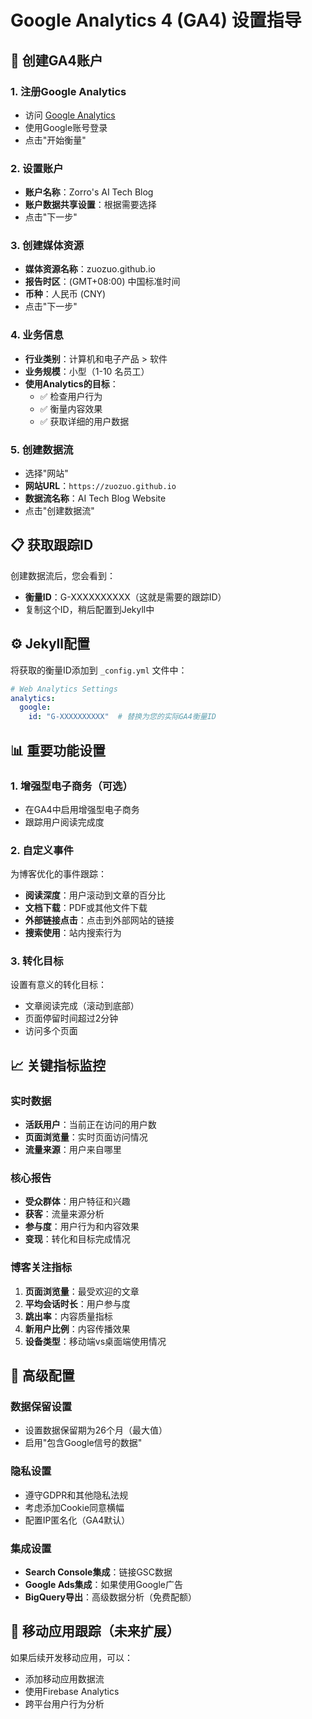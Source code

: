 # Google Analytics 4 (GA4) 设置指导

## 📌 创建GA4账户

### 1. 注册Google Analytics
- 访问 [Google Analytics](https://analytics.google.com/)
- 使用Google账号登录
- 点击"开始衡量"

### 2. 设置账户
- **账户名称**：Zorro's AI Tech Blog
- **账户数据共享设置**：根据需要选择
- 点击"下一步"

### 3. 创建媒体资源
- **媒体资源名称**：zuozuo.github.io
- **报告时区**：(GMT+08:00) 中国标准时间
- **币种**：人民币 (CNY)
- 点击"下一步"

### 4. 业务信息
- **行业类别**：计算机和电子产品 > 软件
- **业务规模**：小型（1-10 名员工）
- **使用Analytics的目标**：
  - ✅ 检查用户行为
  - ✅ 衡量内容效果
  - ✅ 获取详细的用户数据

### 5. 创建数据流
- 选择"网站"
- **网站URL**：`https://zuozuo.github.io`
- **数据流名称**：AI Tech Blog Website
- 点击"创建数据流"

## 📋 获取跟踪ID

创建数据流后，您会看到：
- **衡量ID**：G-XXXXXXXXXX（这就是需要的跟踪ID）
- 复制这个ID，稍后配置到Jekyll中

## ⚙️ Jekyll配置

将获取的衡量ID添加到 `_config.yml` 文件中：

```yaml
# Web Analytics Settings
analytics:
  google:
    id: "G-XXXXXXXXXX"  # 替换为您的实际GA4衡量ID
```

## 📊 重要功能设置

### 1. 增强型电子商务（可选）
- 在GA4中启用增强型电子商务
- 跟踪用户阅读完成度

### 2. 自定义事件
为博客优化的事件跟踪：
- **阅读深度**：用户滚动到文章的百分比
- **文档下载**：PDF或其他文件下载
- **外部链接点击**：点击到外部网站的链接
- **搜索使用**：站内搜索行为

### 3. 转化目标
设置有意义的转化目标：
- 文章阅读完成（滚动到底部）
- 页面停留时间超过2分钟
- 访问多个页面

## 📈 关键指标监控

### 实时数据
- **活跃用户**：当前正在访问的用户数
- **页面浏览量**：实时页面访问情况
- **流量来源**：用户来自哪里

### 核心报告
- **受众群体**：用户特征和兴趣
- **获客**：流量来源分析
- **参与度**：用户行为和内容效果
- **变现**：转化和目标完成情况

### 博客关注指标
1. **页面浏览量**：最受欢迎的文章
2. **平均会话时长**：用户参与度
3. **跳出率**：内容质量指标
4. **新用户比例**：内容传播效果
5. **设备类型**：移动端vs桌面端使用情况

## 🔧 高级配置

### 数据保留设置
- 设置数据保留期为26个月（最大值）
- 启用"包含Google信号的数据"

### 隐私设置
- 遵守GDPR和其他隐私法规
- 考虑添加Cookie同意横幅
- 配置IP匿名化（GA4默认）

### 集成设置
- **Search Console集成**：链接GSC数据
- **Google Ads集成**：如果使用Google广告
- **BigQuery导出**：高级数据分析（免费配额）

## 📱 移动应用跟踪（未来扩展）

如果后续开发移动应用，可以：
- 添加移动应用数据流
- 使用Firebase Analytics
- 跨平台用户行为分析 